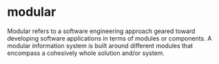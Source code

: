 # modular
Modular refers to a software engineering approach geared toward developing software applications in terms of modules or components. A modular information system is built around different modules that encompass a cohesively whole solution and/or system.
